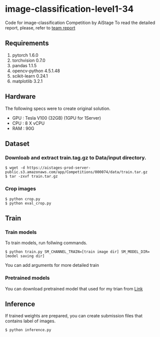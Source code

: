 # image-classification-level1-34
Code for image-classification Competition by AiStage
To read the detailed report, please, refer to [team report](https://docs.google.com/document/d/11l_-q7Ty8surMZOrsSj1mW8eUQlU4gp7/edit?usp=sharing&ouid=111990686605667040701&rtpof=true&sd=true)

## Requirements

1. pytorch 1.6.0
2. torchvision 0.7.0
3. pandas 1.1.5
4. opencv-python 4.5.1.48
5. scikit-learn 0.24.1
6. matplotlib 3.2.1

## Hardware
The following specs were to create original solution.
- GPU : Tesla V100 (32GB) (1GPU for 1Server)
- CPU : 8 X vCPU
- RAM : 90G

## Dataset
### Downloab and extract train.tag.gz to Data/input directory.
```
$ wget -d https://aistages-prod-server-public.s3.amazonaws.com/app/Competitions/000074/data/train.tar.gz
$ tar -zxvf train.tar.gz
```

### Crop images
```
$ python crop.py
$ python eval_crop.py
```

## Train
### Train models
To train models, run follwing commands.
```
$ python train.py SM_CHANNEL_TRAIN=[train image dir] SM_MODEL_DIR=[model saving dir]
```
You can add arguments for more detailed train

### Pretrained models
You can download pretrained model that used for my trian from [Link](https://pytorch.org/hub/pytorch_vision_resnet/)

## Inference
If trained weights are prepared, you can create submission files that contains label of images.
```
$ python inference.py
```
